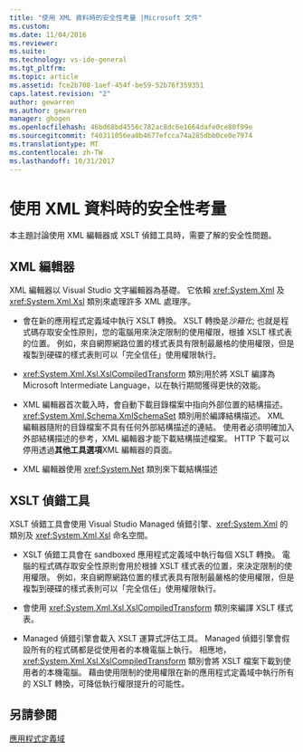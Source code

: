 ```yaml
---
title: "使用 XML 資料時的安全性考量 |Microsoft 文件"
ms.custom: 
ms.date: 11/04/2016
ms.reviewer: 
ms.suite: 
ms.technology: vs-ide-general
ms.tgt_pltfrm: 
ms.topic: article
ms.assetid: fce2b708-1aef-454f-be59-52b76f359351
caps.latest.revision: "2"
author: gewarren
ms.author: gewarren
manager: ghogen
ms.openlocfilehash: 46bd68bd4556c782ac8dc6e1664dafe0ce80f99e
ms.sourcegitcommit: f40311056ea0b4677efcca74a285dbb0ce0e7974
ms.translationtype: MT
ms.contentlocale: zh-TW
ms.lasthandoff: 10/31/2017
---
```

# <a name="security-considerations-when-working-with-xml-data"></a>使用 XML 資料時的安全性考量
本主題討論使用 XML 編輯器或 XSLT 偵錯工具時，需要了解的安全性問題。  
  
## <a name="xml-editor"></a>XML 編輯器  
 XML 編輯器以 Visual Studio 文字編輯器為基礎。 它依賴 <xref:System.Xml> 及 <xref:System.Xml.Xsl> 類別來處理許多 XML 處理序。  
  
-   會在新的應用程式定義域中執行 XSLT 轉換。 XSLT 轉換是*沙箱化*; 也就是程式碼存取安全性原則，您的電腦用來決定限制的使用權限，根據 XSLT 樣式表的位置。 例如，來自網際網路位置的樣式表具有限制最嚴格的使用權限，但是複製到硬碟的樣式表則可以「完全信任」使用權限執行。  
  
-   <xref:System.Xml.Xsl.XslCompiledTransform> 類別用於將 XSLT 編譯為 Microsoft Intermediate Language，以在執行期間獲得更快的效能。  
  
-   XML 編輯器首次載入時，會自動下載目錄檔案中指向外部位置的結構描述。 <xref:System.Xml.Schema.XmlSchemaSet> 類別用於編譯結構描述。 XML 編輯器隨附的目錄檔案不具有任何外部結構描述的連結。 使用者必須明確加入外部結構描述的參考，XML 編輯器才能下載結構描述檔案。 HTTP 下載可以停用透過**其他工具選項**XML 編輯器的頁面。  
  
-   XML 編輯器使用 <xref:System.Net> 類別來下載結構描述  
  
## <a name="xslt-debugger"></a>XSLT 偵錯工具  
 XSLT 偵錯工具會使用 Visual Studio Managed 偵錯引擎、<xref:System.Xml> 的類別及 <xref:System.Xml.Xsl> 命名空間。  
  
-   XSLT 偵錯工具會在 sandboxed 應用程式定義域中執行每個 XSLT 轉換。 電腦的程式碼存取安全性原則會用於根據 XSLT 樣式表的位置，來決定限制的使用權限。 例如，來自網際網路位置的樣式表具有限制最嚴格的使用權限，但是複製到硬碟的樣式表則可以「完全信任」使用權限執行。  
  
-   會使用 <xref:System.Xml.Xsl.XslCompiledTransform> 類別來編譯 XSLT 樣式表。  
  
-   Managed 偵錯引擎會載入 XSLT 運算式評估工具。 Managed 偵錯引擎會假設所有的程式碼都是從使用者的本機電腦上執行。 相應地，<xref:System.Xml.Xsl.XslCompiledTransform> 類別會將 XSLT 檔案下載到使用者的本機電腦。 藉由使用限制的使用權限在新的應用程式定義域中執行所有的 XSLT 轉換，可降低執行權限提升的可能性。  
  
## <a name="see-also"></a>另請參閱  
 [應用程式定義域](/dotnet/framework/app-domains/application-domains)  
